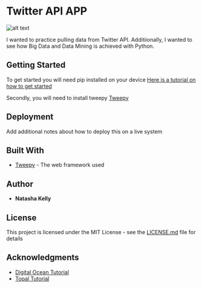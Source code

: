 # Twitter API APP

![alt text](http://www.dropbox.com/s/d6bltyyvgccfchm/Screenshot%202017-06-07%2016.38.35.png?dl=0)

I wanted to practice pulling data from Twitter API. Additiionally, I wanted to see how Big Data and Data Mining is achieved with Python. 

## Getting Started

To get started you will need pip installed on your device
[Here is a tutorial on how to get started](https://youtu.be/yBdZZGPpYxg)

Secondly, you will need to install tweepy
[Tweepy](http://www.tweepy.org)

## Deployment

Add additional notes about how to deploy this on a live system

## Built With

* [Tweepy](http://www.tweepy.org) - The web framework used

## Author

* **Natasha Kelly** 

## License

This project is licensed under the MIT License - see the [LICENSE.md](LICENSE.md) file for details

## Acknowledgments

* [Digital Ocean Tutorial](https://www.digitalocean.com/community/tutorials/how-to-create-a-twitter-app)
* [Topal Tutorial](https://www.toptal.com/python/twitter-data-mining-using-python?utm_campaign=blog_post_twitter_data_mining_using_python&utm_medium=email&utm_source=blog_subscribers)
